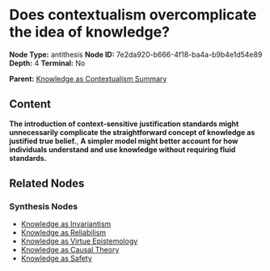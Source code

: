 # Does contextualism overcomplicate the idea of knowledge?

**Node Type:** antithesis
**Node ID:** 7e2da920-b666-4f18-ba4a-b9b4e1d54e89
**Depth:** 4
**Terminal:** No

**Parent:** [Knowledge as Contextualism Summary](knowledge-as-contextualism-summary-synthesis-24bfec56-507e-4b80-b01d-cc104935c26a.md)

## Content

**The introduction of context-sensitive justification standards might unnecessarily complicate the straightforward concept of knowledge as justified true belief.**, **A simpler model might better account for how individuals understand and use knowledge without requiring fluid standards.**

## Related Nodes

### Synthesis Nodes

- [Knowledge as Invariantism](knowledge-as-invariantism-synthesis-7dbfaaa2-eadf-45b8-97d1-a9aa44bcf443.md)
- [Knowledge as Reliabilism](knowledge-as-reliabilism-synthesis-d8fe2e67-5c00-4e5e-b4d7-975594229736.md)
- [Knowledge as Virtue Epistemology](knowledge-as-virtue-epistemology-synthesis-5502b989-d6b1-4b61-8358-8b31b5e83506.md)
- [Knowledge as Causal Theory](knowledge-as-causal-theory-synthesis-2df55e1f-6397-4679-9993-a516b5abe774.md)
- [Knowledge as Safety](knowledge-as-safety-synthesis-b09ec46a-84c1-40de-b1ed-76b97104bd69.md)
